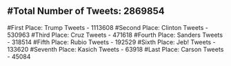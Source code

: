 #Total Number of Tweets: 2869854 
---
#First Place: Trump Tweets - 1113608
#Second Place: Clinton Tweets - 530963
#Third Place: Cruz Tweets - 471618
#Fourth Place: Sanders Tweets - 318514
#Fifth Place: Rubio Tweets - 192529
#Sixth Place: Jeb! Tweets - 133620
#Seventh Place: Kasich Tweets - 63918
#Last Place: Carson Tweets - 45084
